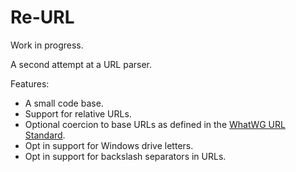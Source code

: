 Re-URL
======

Work in progress. 

A second attempt at a URL parser. 

Features:

* A small code base. 
* Support for relative URLs. 
* Optional coercion to base URLs as defined in the [WhatWG URL Standard][1]. 
* Opt in support for Windows drive letters. 
* Opt in support for backslash separators in URLs. 

[1]: https://url.spec.whatwg.org/